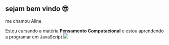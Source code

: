 ## sejam bem vindo 😎 
me chamou Aline 

Estou cursando a matéria **Pensamento Computacional** e estou aprendendo a programar em JavaScript
![](https://img.shields.io/badge/Scratch-4D97FF?style=for-the-badge&logo=Scratch&logoColor=white)
